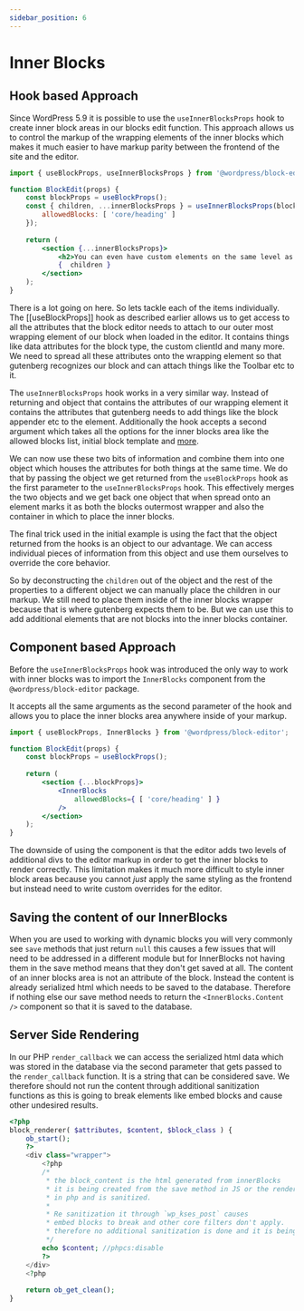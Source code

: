 ```yaml
---
sidebar_position: 6
---
```


# Inner Blocks

## Hook based Approach
Since WordPress 5.9 it is possible to use the `useInnerBlocksProps` hook to create inner block areas in our blocks edit function. This approach allows us to control the markup of the wrapping elements of the inner blocks which makes it much easier to have markup parity between the frontend of the site and the editor.

```jsx
import { useBlockProps, useInnerBlocksProps } from '@wordpress/block-editor';

function BlockEdit(props) {
	const blockProps = useBlockProps();
	const { children, ...innerBlocksProps } = useInnerBlocksProps(blockProps,{
		allowedBlocks: [ 'core/heading' ]
	});
	
	return (
		<section {...innerBlocksProps}>
			<h2>You can even have custom elements on the same level as your children</h2>
			{  children }
		</section>
	);
}
```

There is a lot going on here. So lets tackle each of the items individually. 
The [[useBlockProps]] hook as described earlier allows us to get access to all the attributes that the block editor needs to attach to our outer most wrapping element of our block when loaded in the editor. It contains things like data attributes for the block type, the custom clientId and many more. We need to spread all these attributes onto the wrapping element so that gutenberg recognizes our block and can attach things like the Toolbar etc to it.

The `useInnerBlocksProps` hook works in a very similar way. Instead of returning and object that contains the attributes of our wrapping element it contains the attributes that gutenberg needs to add things like the block appender etc to the element. Additionally the hook accepts a second argument which takes all the options for the inner blocks area like the allowed blocks list, initial block template and [more](https://github.com/WordPress/gutenberg/tree/trunk/packages/block-editor/src/components/inner-blocks#props).

We can now use these two bits of information and combine them into one object which houses the attributes for both things at the same time. We do that by passing the object we get returned from the `useBlockProps` hook as the first parameter to the `useInnerBlocksProps` hook. This effectively merges the two objects and we get back one object that when spread onto an element marks it as both the blocks outermost wrapper and also the container in which to place the inner blocks. 

The final trick used in the initial example is using the fact that the object returned from the hooks is an object to our advantage. We can access individual pieces of information from this object and use them ourselves to override the core behavior. 

So by deconstructing the `children` out of the object and the rest of the properties to a different object we can manually place the children in our markup. We still need to place them inside of the inner blocks wrapper because that is where gutenberg expects them to be. But we can use this to add additional elements that are not blocks into the inner blocks container. 

## Component based Approach
Before the `useInnerBlocksProps` hook was introduced the only way to work with inner blocks was to import the `InnerBlocks` component from the `@wordpress/block-editor` package. 

It accepts all the same arguments as the second parameter of the hook and allows you to place the inner blocks area anywhere inside of your markup.

```jsx title="edit.js"
import { useBlockProps, InnerBlocks } from '@wordpress/block-editor';

function BlockEdit(props) {
	const blockProps = useBlockProps();
	
	return (
		<section {...blockProps}>
			<InnerBlocks
				allowedBlocks={ [ 'core/heading' ] }
			/>
		</section>
	);
}
```

The downside of using the component is that the editor adds two levels of additional divs to the editor markup in order to get the inner blocks to render correctly. This limitation makes it much more difficult to style inner block areas because you cannot _just_ apply the same styling as the frontend but instead need to write custom overrides for the editor. 

## Saving the content of our InnerBlocks
When you are used to working with dynamic blocks you will very commonly see `save` methods that just return `null` this causes a few issues that will need to be addressed in a different module but for InnerBlocks not having them in the save method means that they don't get saved at all. 
The content of an inner blocks area is not an attribute of the block. Instead the content is already serialized html which needs to be saved to the database. Therefore if nothing else our save method needs to return the `<InnerBlocks.Content />` component so that it is saved to the database.

## Server Side Rendering
In our PHP `render_callback` we can access the serialized html data which was stored in the database via the second parameter that gets passed to the `render_callback` function. It is a string that can be considered save. We therefore should not run the content through additional sanitization functions as this is going to break elements like embed blocks and cause other undesired results. 
```php
<?php 
block_renderer( $attributes, $content, $block_class ) {
	ob_start();
	?>
	<div class="wrapper">
		<?php
		/*
		 * the block_content is the html generated from innerBlocks
		 * it is being created from the save method in JS or the render_callback
		 * in php and is sanitized.
		 *
		 * Re sanitization it through `wp_kses_post` causes
		 * embed blocks to break and other core filters don't apply.
		 * therefore no additional sanitization is done and it is being output as is
		 */
		echo $content; //phpcs:disable
		?>
	</div>
	<?php 
	
	return ob_get_clean();
}
```
